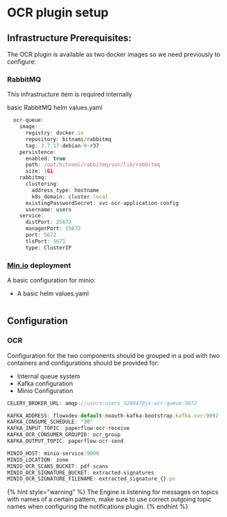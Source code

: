 # OCR plugin setup

## Infrastructure Prerequisites:

The OCR plugin is available as two docker images so we need previously to configure:

### RabbitMQ

This infrastructure item is required internally

basic RabbitMQ helm values.yaml

```jsx
  ocr-queue:
    image:
      registry: docker.io
      repository: bitnami/rabbitmq
      tag: 3.7.17-debian-9-r37
    persistence:
      enabled: true
      path: /opt/bitnami/rabbitmq/var/lib/rabbitmq
      size: 1Gi
    rabbitmq:
      clustering:
        address_type: hostname
        k8s_domain: cluster.local
      existingPasswordSecret: svc-ocr-application-config
      username: users
    service:
      distPort: 25672
      managerPort: 15672
      port: 5672
      tlsPort: 5671
      type: ClusterIP
```

### [Min.io](http://min.io/) deployment

A basic configuration for minio:

* A basic helm values.yaml

  ```jsx

  ```

## Configuration

### OCR

Configuration for the two components should be grouped in a pod with two containers and configurations should be provided for:

* Internal queue system
* Kafka configuration
* Minio Configuration

```jsx
CELERY_BROKER_URL: amqp://users:users_328947@jx-ocr-queue:5672

KAFKA_ADDRESS: flowxdev-default-noauth-kafka-bootstrap.kafka.svc:9092
KAFKA_CONSUME_SCHEDULE: "30"
KAFKA_INPUT_TOPIC: paperflow-ocr-receive
KAFKA_OCR_CONSUMER_GROUPID: ocr_group
KAFKA_OUTPUT_TOPIC: paperflow-ocr-send

MINIO_HOST: minio-service:9000
MINIO_LOCATION: zone
MINIO_OCR_SCANS_BUCKET: pdf-scans
MINIO_OCR_SIGNATURE_BUCKET: extracted-signatures
MINIO_OCR_SIGNATURE_FILENAME: extracted_signature_{}.pn
```

{% hint style="warning" %}
The Engine is listening for messages on topics with names of a certain pattern, make sure to use correct outgoing topic names when configuring the notifications plugin.
{% endhint %}

